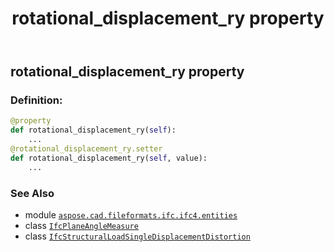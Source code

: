 ﻿---
title: rotational_displacement_ry property
second_title: Aspose.CAD for Python via .NET API References
description: 
type: docs
weight: 120
url: /python-net/aspose.cad.fileformats.ifc.ifc4.entities/ifcstructuralloadsingledisplacementdistortion/rotational_displacement_ry/
is_root: false
---

## rotational_displacement_ry property

### Definition:
```python
@property
def rotational_displacement_ry(self):
    ...
@rotational_displacement_ry.setter
def rotational_displacement_ry(self, value):
    ...
```

### See Also
* module [`aspose.cad.fileformats.ifc.ifc4.entities`](../../)
* class [`IfcPlaneAngleMeasure`](/cad/python-net/aspose.cad.fileformats.ifc.ifc4.types/ifcplaneanglemeasure)
* class [`IfcStructuralLoadSingleDisplacementDistortion`](/cad/python-net/aspose.cad.fileformats.ifc.ifc4.entities/ifcstructuralloadsingledisplacementdistortion)

